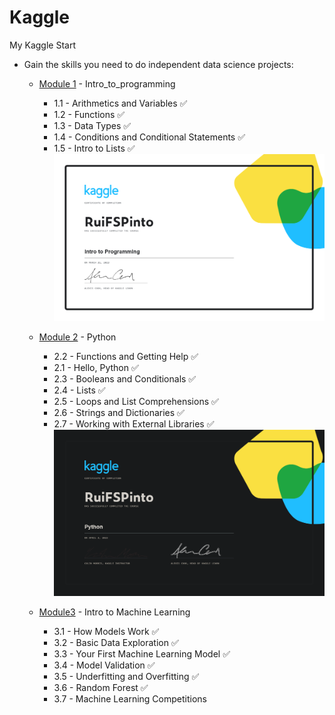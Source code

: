 # Kaggle
My Kaggle Start

- Gain the skills you need to do independent data science projects:
  - [Module 1](https://github.com/RuiFSP/Kaggle/tree/main/Intro_to_Programming) - Intro_to_programming 
    - 1.1 - Arithmetics and Variables ✅
    - 1.2 - Functions ✅
    - 1.3 - Data Types ✅
    - 1.4 - Conditions and Conditional Statements ✅
    - 1.5 - Intro to Lists ✅
    ![My Image](Certificates/Intro_to_Programming.png)
        
  - [Module 2](https://github.com/RuiFSP/Kaggle/tree/main/Python) - Python 
    - 2.2 - Functions and Getting Help ✅
    - 2.1 - Hello, Python ✅
    - 2.3 - Booleans and Conditionals ✅
    - 2.4 - Lists ✅
    - 2.5 - Loops and List Comprehensions ✅
    - 2.6 - Strings and Dictionaries ✅
    - 2.7 - Working with External Libraries ✅
    ![My Image](Certificates/Python.png)

  - [Module3](https://github.com/RuiFSP/Kaggle/tree/main/Intro_to_Machine_Learning) - Intro to Machine Learning
    - 3.1 - How Models Work ✅
    - 3.2 - Basic Data Exploration ✅
    - 3.3 - Your First Machine Learning Model ✅
    - 3.4 - Model Validation ✅
    - 3.5 - Underfitting and Overfitting ✅
    - 3.6 - Random Forest ✅
    - 3.7 - Machine Learning Competitions